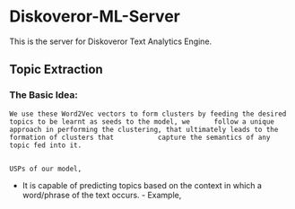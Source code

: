 # Diskoveror-ML-Server

This is the server for Diskoveror Text Analytics Engine.

## Topic Extraction

### The Basic Idea:

    We use these Word2Vec vectors to form clusters by feeding the desired topics to be learnt as seeds to the model, we      follow a unique approach in performing the clustering, that ultimately leads to the formation of clusters that           capture the semantics of any topic fed into it.
    
    
    USPs of our model,
   * It is capable of predicting topics based on the context in which a word/phrase of the text occurs.
          - Example,
